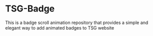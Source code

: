 # TSG-Badge
This is a badge scroll animation repository that provides a simple and elegant way to add animated badges to TSG website
